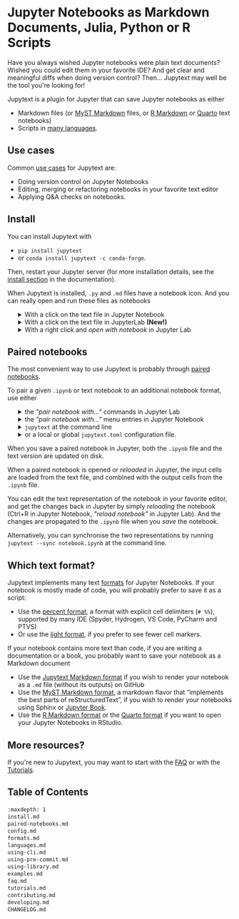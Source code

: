 # Jupyter Notebooks as Markdown Documents, Julia, Python or R Scripts

Have you always wished Jupyter notebooks were plain text documents? Wished you could edit them in your favorite IDE? And get clear and meaningful diffs when doing version control? Then... Jupytext may well be the tool you're looking for!

Jupytext is a plugin for Jupyter that can save Jupyter notebooks as either
- Markdown files (or [MyST Markdown](formats.md#MyST-Markdown) files, or [R Markdown](formats.md#R-Markdown) or [Quarto](formats.md#Quarto) text notebooks)
- Scripts in [many languages](languages.md).

## Use cases

Common [use cases](examples.md) for Jupytext are:
- Doing version control on Jupyter Notebooks
- Editing, merging or refactoring notebooks in your favorite text editor
- Applying Q&A checks on notebooks.

## Install

You can install Jupytext with
- `pip install jupytext`
- or `conda install jupytext -c conda-forge`.

Then, restart your Jupyter server (for more installation details, see the [install section](install.md) in the documentation).

When Jupytext is installed, `.py` and `.md` files have a notebook icon. And you can really open and run these files as notebooks
<ul>
<details>
  <summary>With a click on the text file in Jupyter Notebook</summary>

[![](https://raw.githubusercontent.com/mwouts/jupytext-screenshots/master/JupytextDocumentation/TextNotebooks.png)](https://mybinder.org/v2/gh/mwouts/jupytext/main?filepath=demo)
(click on the image above to try this on [![Binder](https://mybinder.org/badge_logo.svg)](https://mybinder.org/v2/gh/mwouts/jupytext/main?filepath=demo))
</details>
<details>
<summary>With a click on the text file in JupyterLab <b>(New!)</b></summary>
To do that, you will need to change the default viewer for text notebooks by copy-pasting the following settings (or the subset that matches your use case) in the `Document Manager` section:

```json
{
  "defaultViewers": {
    "markdown": "Jupytext Notebook",
    "myst": "Jupytext Notebook",
    "r-markdown": "Jupytext Notebook",
    "quarto": "Jupytext Notebook",
    "julia": "Jupytext Notebook",
    "python": "Jupytext Notebook",
    "r": "Jupytext Notebook"
  }
}
```

Here is a screencast of the steps to follow:

[![](https://raw.githubusercontent.com/mwouts/jupytext/main/docs/jupyterlab_default_viewer.gif)](https://mybinder.org/v2/gh/mwouts/jupytext/main?urlpath=lab/tree/demo/get_started.ipynb)
(click on the image above to try this on [![Binder](https://mybinder.org/badge_logo.svg)](https://mybinder.org/v2/gh/mwouts/jupytext/main?urlpath=lab/tree/demo/get_started.ipynb))

Another possibility is to activate this with a [default_setting_overrides.json](https://github.com/mwouts/jupytext/blob/main/binder/labconfig/default_setting_overrides.json) file in the `.jupyter/labconfig` folder with e.g.
```
wget https://raw.githubusercontent.com/mwouts/jupytext/main/binder/labconfig/default_setting_overrides.json -P  ~/.jupyter/labconfig/
```

Note: to open links to `.md` files in notebooks with the Notebook editor, use `jupyterlab>=4.0.0a16`.
</details>
<details>
  <summary>With a right click and <i>open with notebook</i> in Jupyter Lab</summary>

[![](https://raw.githubusercontent.com/mwouts/jupytext-screenshots/master/JupytextDocumentation/ContextMenuLab.png)](https://mybinder.org/v2/gh/mwouts/jupytext/main?urlpath=lab/tree/demo/get_started.ipynb)
(click on the image above to try this on [![Binder](https://mybinder.org/badge_logo.svg)](https://mybinder.org/v2/gh/mwouts/jupytext/main?urlpath=lab/tree/demo/get_started.ipynb))
</details>
</ul>

## Paired notebooks

The most convenient way to use Jupytext is probably through [paired notebooks](paired-notebooks.md).

To pair a given `.ipynb` or text notebook to an additional notebook format, use either
<ul>
<details>
  <summary>the <i>"pair notebook with..."</i> commands in Jupyter Lab</summary>

[![](https://raw.githubusercontent.com/mwouts/jupytext/main/packages/labextension/jupytext_commands.png)](install.md#Jupytext-commands-in-JupyterLab)
</details>

<details>
  <summary>the <i>"pair notebook with..."</i> menu entries in Jupyter Notebook</summary>

[![](https://raw.githubusercontent.com/mwouts/jupytext/main/jupytext/nbextension/jupytext_menu.png)](install.md#Jupytext-menu-in-Jupyter-Notebook)
</details>

<details>
  <summary><code>jupytext</code> at the command line</summary>

with e.g.
```
jupytext --set-formats ipynb,py:percent notebook.ipynb
```
see the [documentation](config.md#Per-notebook-configuration).
</details>

<details>
  <summary>or a local or global <code>jupytext.toml</code> configuration file.</summary>

with e.g. the following content:
```
formats = "ipynb,py:percent"
```
see the [documentation](config.md#Configuring-paired-notebooks-globally).
</details>
</ul>

When you save a paired notebook in Jupyter, both the `.ipynb` file and the text version are updated on disk.

When a paired notebook is opened or _reloaded_ in Jupyter, the input cells are loaded from the text file, and combined with the output cells from the `.ipynb` file.

You can edit the text representation of the notebook in your favorite editor, and get the changes back in Jupyter by simply _reloading_ the notebook (Ctrl+R in Jupyter Notebook, <i>"reload notebook"</i> in Jupyter Lab). And the changes are propagated to the `.ipynb` file when you _save_ the notebook.

Alternatively, you can synchronise the two representations by running `jupytext --sync notebook.ipynb` at the command line.

## Which text format?

Jupytext implements many text [formats](formats.md) for Jupyter Notebooks. If your notebook is mostly made of code, you will probably prefer to save it as a script:
-  Use the [percent format](formats.md#The-percent-format), a format with explicit cell delimiters (`# %%`), supported by many IDE (Spyder, Hydrogen, VS Code, PyCharm and PTVS)
-  Or use the [light format](formats.md#The-light-format), if you prefer to see fewer cell markers.

If your notebook contains more text than code, if you are writing a documentation or a book, you probably want to save your notebook as a Markdown document
- Use the [Jupytext Markdown format](formats.md#Jupytext-Markdown) if you wish to render your notebook as a `.md` file (without its outputs) on GitHub
- Use the [MyST Markdown format](formats.md#MyST-Markdown), a markdown flavor that “implements the best parts of reStructuredText”, if you wish to render your notebooks using Sphinx or [Jupyter Book](https://jupyterbook.org).
- Use the [R Markdown format](formats.md#R-Markdown) or the [Quarto format](formats.md#Quarto) if you want to open your Jupyter Notebooks in RStudio.

## More resources?

If you're new to Jupytext, you may want to start with the [FAQ](faq.md) or with the [Tutorials](tutorials.md).

## Table of Contents

```{toctree}
:maxdepth: 1
install.md
paired-notebooks.md
config.md
formats.md
languages.md
using-cli.md
using-pre-commit.md
using-library.md
examples.md
faq.md
tutorials.md
contributing.md
developing.md
CHANGELOG.md
```
